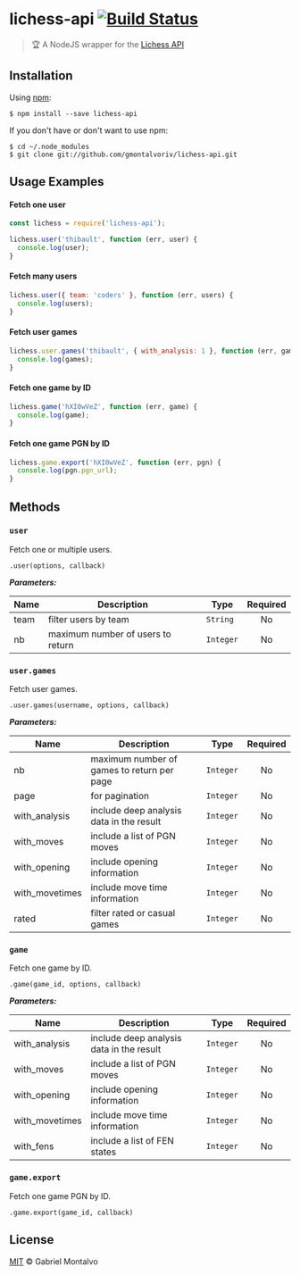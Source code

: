 # lichess-api [![Build Status](https://travis-ci.org/gmontalvoriv/lichess-api.svg?branch=master)](https://travis-ci.org/gmontalvoriv/lichess-api)
> :trophy: A NodeJS wrapper for the [Lichess API](https://en.lichess.org/developers)

## Installation

Using [npm](https://www.npmjs.com/):

```
$ npm install --save lichess-api
```

If you don't have or don't want to use npm:

```
$ cd ~/.node_modules
$ git clone git://github.com/gmontalvoriv/lichess-api.git
```

## Usage Examples

#### Fetch one user

```javascript
const lichess = require('lichess-api');

lichess.user('thibault', function (err, user) {
  console.log(user);
}
```

#### Fetch many users

```javascript
lichess.user({ team: 'coders' }, function (err, users) {
  console.log(users);
}
```

#### Fetch user games

```javascript
lichess.user.games('thibault', { with_analysis: 1 }, function (err, games) {
  console.log(games);
}
```

#### Fetch one game by ID

```javascript
lichess.game('hXI0wVeZ', function (err, game) {
  console.log(game);
}
```

#### Fetch one game PGN by ID

```javascript
lichess.game.export('hXI0wVeZ', function (err, pgn) {
  console.log(pgn.pgn_url);
}
```

## Methods

### `user`

Fetch one or multiple users.

`.user(options, callback)`

***Parameters:***

Name | Description | Type | Required |
-----|------------ |------|:----------:|
team| filter users by team | `String` | No |
nb| maximum number of users to return | `Integer` | No |

### `user.games`

Fetch user games.

`.user.games(username, options, callback)`

***Parameters:***

Name | Description | Type | Required |
-----|------------ |------|:----------:|
nb| maximum number of games to return per page | `Integer` | No |
page| for pagination | `Integer` | No |
with_analysis| include deep analysis data in the result | `Integer` | No |
with_moves| include a list of PGN moves | `Integer` | No |
with_opening| include opening information | `Integer` | No |
with_movetimes| include move time information | `Integer` | No |
rated| filter rated or casual games | `Integer` | No |

### `game`

Fetch one game by ID.

`.game(game_id, options, callback)`

***Parameters:***

Name | Description | Type | Required |
-----|------------ |------|:----------:|
with_analysis| include deep analysis data in the result | `Integer` | No |
with_moves| include a list of PGN moves | `Integer` | No |
with_opening| include opening information | `Integer` | No |
with_movetimes| include move time information | `Integer` | No |
with_fens | include a list of FEN states | `Integer` | No |

### `game.export`

Fetch one game PGN by ID.

`.game.export(game_id, callback)`

## License

[MIT](https://github.com/gmontalvoriv/lichess-api/blob/master/LICENSE) © Gabriel Montalvo
